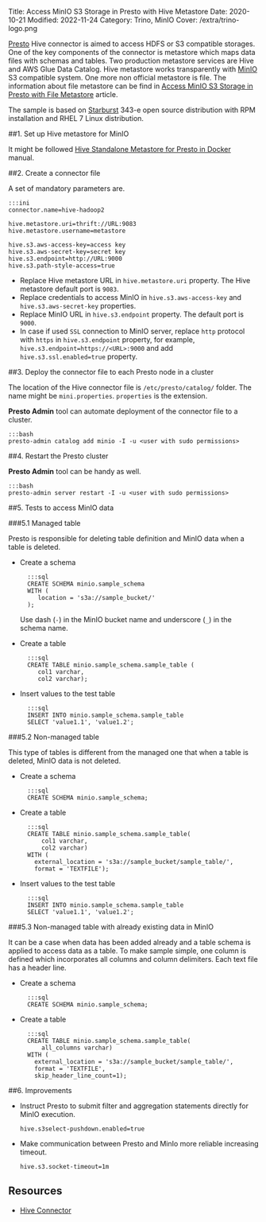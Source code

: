 Title: Access MinIO S3 Storage in Presto with Hive Metastore
Date: 2020-10-21
Modified: 2022-11-24
Category: Trino, MinIO
Cover: /extra/trino-logo.png

[Presto](https://prestosql.io/) Hive connector is aimed to access HDFS or S3 compatible storages. One of the key components of the connector is metastore which maps data files with schemas and tables. Two production metastore services are Hive and AWS Glue Data Catalog. Hive metastore works transparently with [MinIO](https://min.io/) S3 compatible system. One more non official metastore is file. The information about file metastore can be find in [Access MinIO S3 Storage in Presto with File Metastore]({filename}/articles/access-minio-s3-storage-prestodb-cluster.md) article.

The sample is based on [Starburst](https://www.starburstdata.com/) 343-e open source distribution with RPM installation and RHEL 7 Linux distribution.

##1. Set up Hive metastore for MinIO

It might be followed [Hive Standalone Metastore for Presto in Docker]({filename}/articles/standalone-hive-metastore-presto-docker.md) manual.

##2. Create a connector file

A set of mandatory parameters are.

    :::ini
    connector.name=hive-hadoop2

    hive.metastore.uri=thrift://URL:9083
    hive.metastore.username=metastore

    hive.s3.aws-access-key=access key
    hive.s3.aws-secret-key=secret key
    hive.s3.endpoint=http://URL:9000
    hive.s3.path-style-access=true

* Replace Hive metastore URL in `hive.metastore.uri` property. The Hive metastore default port is `9083`.
* Replace credentials to access MinIO in `hive.s3.aws-access-key` and `hive.s3.aws-secret-key` properties.
* Replace MinIO URL in `hive.s3.endpoint` property. The default port is `9000`. 
* In case if used `SSL` connection to MinIO server, replace `http` protocol with `https` in `hive.s3.endpoint` property, for example, `hive.s3.endpoint=https://<URL>:9000` and add `hive.s3.ssl.enabled=true` property.

##3. Deploy the connector file to each Presto node in a cluster

The location of the Hive connector file is `/etc/presto/catalog/` folder. The name might be `mini.properties`. `properties` is the extension.

**Presto Admin** tool can automate deployment of the connector file to a cluster.

    :::bash
    presto-admin catalog add minio -I -u <user with sudo permissions>

##4. Restart the Presto cluster

**Presto Admin** tool can be handy as well.

    :::bash
    presto-admin server restart -I -u <user with sudo permissions>

##5. Tests to access MinIO data

###5.1 Managed table

Presto is responsible for deleting table definition and MinIO data when a table is deleted.

* Create a schema

        :::sql
        CREATE SCHEMA minio.sample_schema
        WITH (
           location = 's3a://sample_bucket/'
        );

     Use dash (`-`) in the MinIO bucket name and underscore (`_`) in the schema name.

* Create a table

        :::sql
        CREATE TABLE minio.sample_schema.sample_table (
           col1 varchar, 
           col2 varchar);

* Insert values to the test table

        :::sql
        INSERT INTO minio.sample_schema.sample_table
        SELECT 'value1.1', 'value1.2';

###5.2 Non-managed table

This type of tables is different from the managed one that when a table is deleted, MinIO data is not deleted.

* Create a schema

        :::sql
        CREATE SCHEMA minio.sample_schema;
 
* Create a table
       
        :::sql
        CREATE TABLE minio.sample_schema.sample_table(
            col1 varchar, 
            col2 varchar)
        WITH (
          external_location = 's3a://sample_bucket/sample_table/',
          format = 'TEXTFILE');

* Insert values to the test table

        :::sql
        INSERT INTO minio.sample_schema.sample_table
        SELECT 'value1.1', 'value1.2';

###5.3 Non-managed table with already existing data in MinIO

It can be a case when data has been added already and a table schema is applied to access data as a table. To make sample simple, one column is defined which incorporates all columns and column delimiters. Each text file has a header line.

* Create a schema

        :::sql
        CREATE SCHEMA minio.sample_schema;
 
* Create a table
       
        :::sql
        CREATE TABLE minio.sample_schema.sample_table(
            all_columns varchar)
        WITH (
          external_location = 's3a://sample_bucket/sample_table/',
          format = 'TEXTFILE',
          skip_header_line_count=1);

##6. Improvements

* Instruct Presto to submit filter and aggregation statements directly for MinIO execution.

     `hive.s3select-pushdown.enabled=true`

* Make communication between Presto and MinIo more reliable increasing timeout.

     `hive.s3.socket-timeout=1m`

## Resources
* [Hive Connector](https://prestosql.io/docs/current/connector/hive.html)
